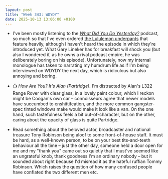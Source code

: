 ```yaml
---
layout: post
title: "Week 343: WDYDY"
date: 2025-10-13 13:06:00 +0100
---
```


- I've been mostly listening to the [<i>What Did You Do Yesterday?</i>](https://www.ciaranryan.com/review-what-did-you-do-yesterday-podcast/) podcast, so much so that I've even ordered [the Lululemon underpants](https://www.lululemon.co.uk/en-gb/p/always-in-motion-boxer-brief-3%22/prod11870116.html#:~:text=Was%20directed%20towards,be%20buying%20more.) that feature heavily, although I haven't heard the episode in which they're introduced yet. What Gary Lineker has for breakfast will shock you (but also I wondered if, as he owns a rival podcast empire, he was deliberately boring on his episode). Unfortunately, now my internal monologue has taken to narrating my humdrum life as if I'm being interviewed on WDYDY the next day, which is ridiculous but also annoying and boring.

- 📺 <i>How Are You? It's Alan (Partridge)</i>. I'm distracted by Alan's L322 Range Rover with clear glass, in a lovely paint colour, which I reckon might be Coogan's own car – connoisseurs agree that newer models have succumbed to enshittifcation, and the more common gangster-spec tinted windows make would make it look like a van. On the one hand, such tastefulness feels a bit out-of-character, but on the other, caring about the opacity of glass is quite Partridge.

- Read something about the beloved actor, broadcaster and national treasure Tony Robinson being aloof to some front-of-house staff. It must be hard, as a well-known person, to be on your best tits-and-teeth behaviour all the time – just the other day, someone held a door open for me and my "thank you" came out so quietly that I must've seemed like an ungrateful knob, thank goodness I'm an ordinary nobody – but it sounded about right because I'd misread it as the hateful ruffian Tommy Robinson. Which raises the question of how many confused people have conflated the two different men etc.
